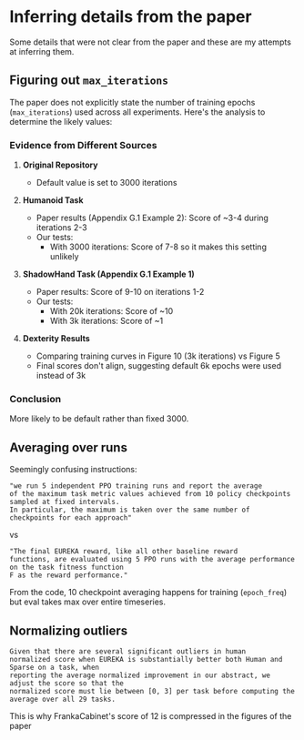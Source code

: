 # Inferring details from the paper
Some details that were not clear from the paper and these are my attempts at inferring them.

## Figuring out `max_iterations`
The paper does not explicitly state the number of training epochs (`max_iterations`) used across all experiments. 
Here's the analysis to determine the likely values:

### Evidence from Different Sources
1. **Original Repository**
   - Default value is set to 3000 iterations

2. **Humanoid Task**
   - Paper results (Appendix G.1 Example 2): Score of ~3-4 during iterations 2-3
   - Our tests: 
     - With 3000 iterations: Score of 7-8 so it makes this setting unlikely

   
3. **ShadowHand Task (Appendix G.1 Example 1)**
   - Paper results: Score of 9-10 on iterations 1-2
   - Our tests:
     - With 20k iterations: Score of ~10
     - With 3k iterations: Score of ~1

4. **Dexterity Results**
   - Comparing training curves in Figure 10 (3k iterations) vs Figure 5
   - Final scores don't align, suggesting default 6k epochs were used instead of 3k

### Conclusion
More likely to be default rather than fixed 3000.

## Averaging over runs
Seemingly confusing instructions:
```
"we run 5 independent PPO training runs and report the average
of the maximum task metric values achieved from 10 policy checkpoints sampled at fixed intervals.
In particular, the maximum is taken over the same number of checkpoints for each approach" 
```
vs

```
"The final EUREKA reward, like all other baseline reward
functions, are evaluated using 5 PPO runs with the average performance on the task fitness function
F as the reward performance."
```

From the code, 10 checkpoint averaging happens for training (`epoch_freq`) but eval takes max over entire timeseries.

## Normalizing outliers

```
Given that there are several significant outliers in human
normalized score when EUREKA is substantially better both Human and Sparse on a task, when
reporting the average normalized improvement in our abstract, we adjust the score so that the
normalized score must lie between [0, 3] per task before computing the average over all 29 tasks.
```
This is why FrankaCabinet's score of 12 is compressed in the figures of the paper
